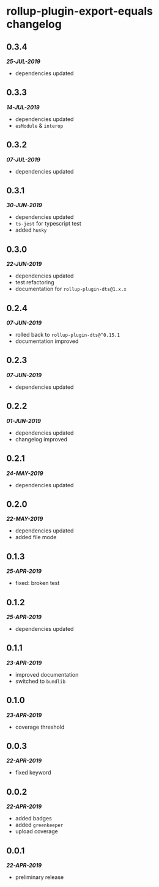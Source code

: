 # rollup-plugin-export-equals changelog

## 0.3.4

***25-JUL-2019***

* dependencies updated

## 0.3.3

***14-JUL-2019***

* dependencies updated
* `esModule` & `interop`

## 0.3.2

***07-JUL-2019***

* dependencies updated

## 0.3.1

***30-JUN-2019***

* dependencies updated
* `ts-jest` for typescript test
* added `husky`

## 0.3.0

***22-JUN-2019***

* dependencies updated
* test refactoring
* documentation for `rollup-plugin-dts@1.x.x`

## 0.2.4

***07-JUN-2019***

* rolled back to `rollup-plugin-dts@^0.15.1`
* documentation improved

## 0.2.3

***07-JUN-2019***

* dependencies updated

## 0.2.2

***01-JUN-2019***

* dependencies updated
* changelog improved

## 0.2.1

***24-MAY-2019***

* dependencies updated

## 0.2.0

***22-MAY-2019***

* dependencies updated
* added file mode

## 0.1.3

***25-APR-2019***

* fixed: broken test

## 0.1.2

***25-APR-2019***

* dependencies updated

## 0.1.1

***23-APR-2019***

* improved documentation
* switched to `bundlib`

## 0.1.0

***23-APR-2019***

* coverage threshold

## 0.0.3

***22-APR-2019***

* fixed keyword

## 0.0.2

***22-APR-2019***

* added badges
* added `greenkeeper`
* upload coverage

## 0.0.1

***22-APR-2019***

* preliminary release
